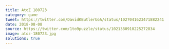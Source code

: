 ```yaml
---
title: AtoZ 180723
category: game
tweet: https://twitter.com/DavidKButlerUoA/status/1027041623471882241
date: 2018-08-08
source: https://twitter.com/1to9puzzle/status/1021380910225272834
image: atoz-180723.jpg
solutions: true
---
```


